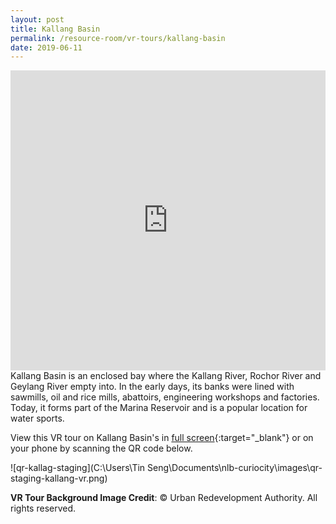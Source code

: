 ```yaml
---
layout: post
title: Kallang Basin
permalink: /resource-room/vr-tours/kallang-basin
date: 2019-06-11
---
```


<iframe width="100%" height="480px" src="https://poly.google.com/view/e1B6x8DtSt9/embed?chrome=min" frameborder="0" style="border:none;" allowvr="yes" allow="vr; xr; accelerometer; magnetometer; gyroscope; autoplay;" allowfullscreen mozallowfullscreen="true" webkitallowfullscreen="true" onmousewheel="" ></iframe>
Kallang Basin is an enclosed bay where the Kallang River, Rochor River and Geylang River empty into. In the early days, its banks were lined with sawmills, oil and rice mills, abattoirs, engineering workshops and factories. Today, it forms part of the Marina Reservoir and is a popular location for water sports.

View this VR tour on Kallang Basin's in [full screen](https://poly.google.com/u/2/view/e1B6x8DtSt9){:target="_blank"} or on your phone by scanning the QR code below.

![qr-kallag-staging](C:\Users\Tin Seng\Documents\nlb-curiocity\images\qr-staging-kallang-vr.png)



**VR Tour Background Image Credit**: © Urban Redevelopment Authority. All rights reserved.